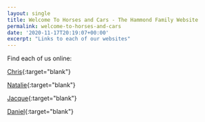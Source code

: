 ```yaml
---
layout: single
title: Welcome To Horses and Cars - The Hammond Family Website
permalink: welcome-to-horses-and-cars
date: '2020-11-17T20:19:07+00:00'
excerpt: "Links to each of our websites"
---
```



Find each of us online:

[Chris](https://www.chrishammond.com){:target="blank"}

[Natalie](https://www.nataliehammond.com/){:target="blank"}

[Jacque](https://www.jacquelinehammond.com){:target="blank"}

[Daniel](https://www.danielhammond.com/){:target="blank"}
